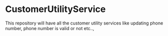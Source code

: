 # CustomerUtilityService
This repository will have all the customer utility services like updating phone number, phone number is valid or not etc..,

